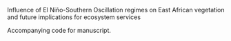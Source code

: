 Influence of El Niño-Southern Oscillation regimes on East African vegetation and future implications for ecosystem services

Accompanying code for manuscript.
